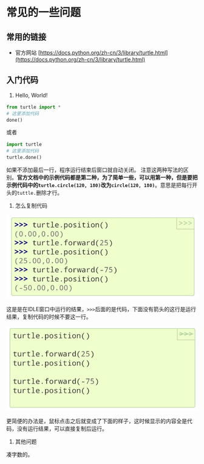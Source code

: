 # 常见的一些问题

## 常用的链接
- 官方网站
 [https://docs.python.org/zh-cn/3/library/turtle.html](https://docs.python.org/zh-cn/3/library/turtle.html)
    
## 入门代码

1. Hello, World!
  ```python
  from turtle import *
  # 这里添加代码
  done()
  ```

  或者

  ```python
  import turtle
  # 这里添加代码
  turtle.done()
  ```

  如果不添加最后一行，程序运行结束后窗口就自动关闭。
注意这两种写法的区别。**官方文档中的示例代码都是第二种，为了简单一些，可以用第一种，但是要把示例代码中的`turtle.circle(120, 180)`改为`circle(120, 180)`**。意思是把每行开头的`tuttle.`删除才行。

1. 怎么复制代码

  ![](/python/2023-03-27-18-06-50-066.jpg)

  这是是在IDLE窗口中运行的结果，`>>>`后面的是代码，下面没有箭头的这行是运行结果，复制代码的时候不要这一行。

  ![](/python/2023-03-27-18-07-13-343.jpg)

  更简便的办法是，鼠标点击之后就变成了下面的样子，这时候显示的内容全是代码，没有运行结果，可以直接复制后运行。

1. 其他问题

  凑字数的。

